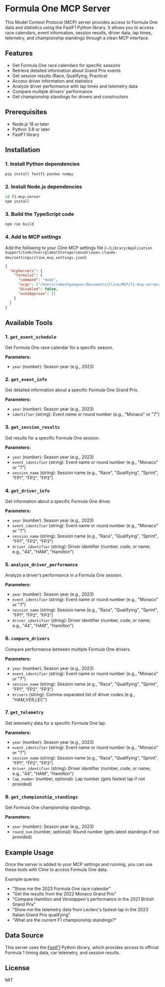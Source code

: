 # Formula One MCP Server

This Model Context Protocol (MCP) server provides access to Formula One data and statistics using the FastF1 Python library. It allows you to access race calendars, event information, session results, driver data, lap times, telemetry, and championship standings through a clean MCP interface.

## Features

- Get Formula One race calendars for specific seasons
- Retrieve detailed information about Grand Prix events
- Get session results (Race, Qualifying, Practice)
- Access driver information and statistics
- Analyze driver performance with lap times and telemetry data
- Compare multiple drivers' performance
- Get championship standings for drivers and constructors

## Prerequisites

- Node.js 18 or later
- Python 3.8 or later
- FastF1 library

## Installation

### 1. Install Python dependencies

```bash
pip install fastf1 pandas numpy
```

### 2. Install Node.js dependencies

```bash
cd f1-mcp-server
npm install
```

### 3. Build the TypeScript code

```bash
npm run build
```

### 4. Add to MCP settings

Add the following to your Cline MCP settings file (`~/Library/Application Support/Code/User/globalStorage/saoudrizwan.claude-dev/settings/cline_mcp_settings.json`):

```json
{
  "mcpServers": {
    "formula1": {
      "command": "node",
      "args": ["/Users/rakeshgangwar/Documents/Cline/MCP/f1-mcp-server/build/index.js"],
      "disabled": false,
      "autoApprove": []
    }
  }
}
```

## Available Tools

### 1. `get_event_schedule`

Get Formula One race calendar for a specific season.

**Parameters:**
- `year` (number): Season year (e.g., 2023)

### 2. `get_event_info`

Get detailed information about a specific Formula One Grand Prix.

**Parameters:**
- `year` (number): Season year (e.g., 2023)
- `identifier` (string): Event name or round number (e.g., "Monaco" or "7")

### 3. `get_session_results`

Get results for a specific Formula One session.

**Parameters:**
- `year` (number): Season year (e.g., 2023)
- `event_identifier` (string): Event name or round number (e.g., "Monaco" or "7")
- `session_name` (string): Session name (e.g., "Race", "Qualifying", "Sprint", "FP1", "FP2", "FP3")

### 4. `get_driver_info`

Get information about a specific Formula One driver.

**Parameters:**
- `year` (number): Season year (e.g., 2023)
- `event_identifier` (string): Event name or round number (e.g., "Monaco" or "7")
- `session_name` (string): Session name (e.g., "Race", "Qualifying", "Sprint", "FP1", "FP2", "FP3")
- `driver_identifier` (string): Driver identifier (number, code, or name; e.g., "44", "HAM", "Hamilton")

### 5. `analyze_driver_performance`

Analyze a driver's performance in a Formula One session.

**Parameters:**
- `year` (number): Season year (e.g., 2023)
- `event_identifier` (string): Event name or round number (e.g., "Monaco" or "7")
- `session_name` (string): Session name (e.g., "Race", "Qualifying", "Sprint", "FP1", "FP2", "FP3")
- `driver_identifier` (string): Driver identifier (number, code, or name; e.g., "44", "HAM", "Hamilton")

### 6. `compare_drivers`

Compare performance between multiple Formula One drivers.

**Parameters:**
- `year` (number): Season year (e.g., 2023)
- `event_identifier` (string): Event name or round number (e.g., "Monaco" or "7")
- `session_name` (string): Session name (e.g., "Race", "Qualifying", "Sprint", "FP1", "FP2", "FP3")
- `drivers` (string): Comma-separated list of driver codes (e.g., "HAM,VER,LEC")

### 7. `get_telemetry`

Get telemetry data for a specific Formula One lap.

**Parameters:**
- `year` (number): Season year (e.g., 2023)
- `event_identifier` (string): Event name or round number (e.g., "Monaco" or "7")
- `session_name` (string): Session name (e.g., "Race", "Qualifying", "Sprint", "FP1", "FP2", "FP3")
- `driver_identifier` (string): Driver identifier (number, code, or name; e.g., "44", "HAM", "Hamilton")
- `lap_number` (number, optional): Lap number (gets fastest lap if not provided)

### 8. `get_championship_standings`

Get Formula One championship standings.

**Parameters:**
- `year` (number): Season year (e.g., 2023)
- `round_num` (number, optional): Round number (gets latest standings if not provided)

## Example Usage

Once the server is added to your MCP settings and running, you can use these tools with Cline to access Formula One data.

Example queries:
- "Show me the 2023 Formula One race calendar"
- "Get the results from the 2022 Monaco Grand Prix"
- "Compare Hamilton and Verstappen's performance in the 2021 British Grand Prix"
- "Show me the telemetry data from Leclerc's fastest lap in the 2023 Italian Grand Prix qualifying"
- "What are the current F1 championship standings?"

## Data Source

This server uses the [FastF1](https://github.com/theOehrly/Fast-F1) Python library, which provides access to official Formula 1 timing data, car telemetry, and session results.

## License

MIT
